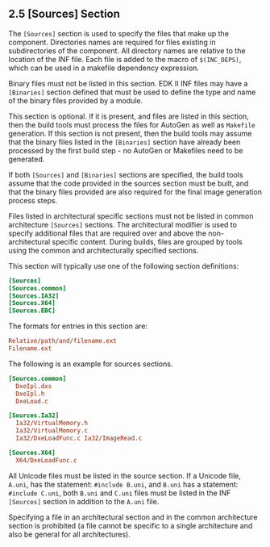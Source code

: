 <!--- @file
  2.5 [Sources] Section

  Copyright (c) 2007-2019, Intel Corporation. All rights reserved.<BR>

  Redistribution and use in source (original document form) and 'compiled'
  forms (converted to PDF, epub, HTML and other formats) with or without
  modification, are permitted provided that the following conditions are met:

  1) Redistributions of source code (original document form) must retain the
     above copyright notice, this list of conditions and the following
     disclaimer as the first lines of this file unmodified.

  2) Redistributions in compiled form (transformed to other DTDs, converted to
     PDF, epub, HTML and other formats) must reproduce the above copyright
     notice, this list of conditions and the following disclaimer in the
     documentation and/or other materials provided with the distribution.

  THIS DOCUMENTATION IS PROVIDED BY TIANOCORE PROJECT "AS IS" AND ANY EXPRESS OR
  IMPLIED WARRANTIES, INCLUDING, BUT NOT LIMITED TO, THE IMPLIED WARRANTIES OF
  MERCHANTABILITY AND FITNESS FOR A PARTICULAR PURPOSE ARE DISCLAIMED. IN NO
  EVENT SHALL TIANOCORE PROJECT  BE LIABLE FOR ANY DIRECT, INDIRECT, INCIDENTAL,
  SPECIAL, EXEMPLARY, OR CONSEQUENTIAL DAMAGES (INCLUDING, BUT NOT LIMITED TO,
  PROCUREMENT OF SUBSTITUTE GOODS OR SERVICES; LOSS OF USE, DATA, OR PROFITS;
  OR BUSINESS INTERRUPTION) HOWEVER CAUSED AND ON ANY THEORY OF LIABILITY,
  WHETHER IN CONTRACT, STRICT LIABILITY, OR TORT (INCLUDING NEGLIGENCE OR
  OTHERWISE) ARISING IN ANY WAY OUT OF THE USE OF THIS DOCUMENTATION, EVEN IF
  ADVISED OF THE POSSIBILITY OF SUCH DAMAGE.

-->

## 2.5 [Sources] Section

The `[Sources]` section is used to specify the files that make up the
component. Directories names are required for files existing in subdirectories
of the component. All directory names are relative to the location of the INF
file. Each file is added to the macro of `$(INC_DEPS)`, which can be used in a
makefile dependency expression.

Binary files must not be listed in this section. EDK II INF files may have a
`[Binaries]` section defined that must be used to define the type and name of
the binary files provided by a module.

This section is optional. If it is present, and files are listed in this
section, then the build tools must process the files for AutoGen as well as
`Makefile` generation. If this section is not present, then the build tools may
assume that the binary files listed in the `[Binaries]` section have already
been processed by the first build step - no AutoGen or Makefiles need to be
generated.

If both `[Sources]` and `[Binaries]` sections are specified, the build tools
assume that the code provided in the sources section must be built, and that
the binary files provided are also required for the final image generation
process steps.

Files listed in architectural specific sections must not be listed in common
architecture `[Sources]` sections. The architectural modifier is used to
specify additional files that are required over and above the non-architectural
specific content. During builds, files are grouped by tools using the common
and architecturally specified sections.

This section will typically use one of the following section definitions:

```ini
[Sources]
[Sources.common]
[Sources.IA32]
[Sources.X64]
[Sources.EBC]
```

The formats for entries in this section are:

```ini
Relative/path/and/filename.ext
Filename.ext
```

The following is an example for sources sections.

```ini
[Sources.common]
  DxeIpl.dxs
  DxeIpl.h
  DxeLoad.c

[Sources.Ia32]
  Ia32/VirtualMemory.h
  Ia32/VirtualMemory.c
  Ia32/DxeLoadFunc.c Ia32/ImageRead.c

[Sources.X64]
  X64/DxeLoadFunc.c

```

All Unicode files must be listed in the source section. If a Unicode file,
`A.uni`, has the statement: `#include B.uni`, and `B.uni` has a statement:
`#include C.uni`, both `B.uni` and `C.uni` files must be listed in the INF
`[Sources]` section in addition to the `A.uni` file.

Specifying a file in an architectural section and in the common architecture
section is prohibited (a file cannot be specific to a single architecture and
also be general for all architectures).
